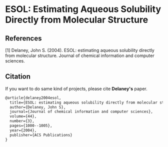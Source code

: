 # ESOL: Estimating Aqueous Solubility Directly from Molecular Structure


## References
<a id="1">[1]</a>
Delaney, John S. (2004).
ESOL: estimating aqueous solubility directly from molecular structure.
Journal of chemical information and computer sciences.


## Citation
If you want to do same kind of projects, please cite **Delaney's** paper.
```latex
@article{delaney2004esol,
  title={ESOL: estimating aqueous solubility directly from molecular structure},
  author={Delaney, John S},
  journal={Journal of chemical information and computer sciences},
  volume={44},
  number={3},
  pages={1000--1005},
  year={2004},
  publisher={ACS Publications}
}
```
